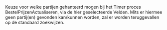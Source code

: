 Keuze voor welke partijen gehanteerd mogen bij het Timer proces BestelPrijzenActualiseren, via de hier geselecteerde Velden. Mits er hiermee geen partij(en) gevonden kan/kunnen worden, zal er worden teruggevallen op de standaard zoekwijzen.